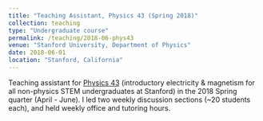 ```yaml
---
title: "Teaching Assistant, Physics 43 (Spring 2018)"
collection: teaching
type: "Undergraduate course"
permalink: /teaching/2018-06-phys43
venue: "Stanford University, Department of Physics"
date: 2018-06-01
location: "Stanford, California"
---
```


Teaching assistant for [Physics 43](https://explorecourses.stanford.edu/search?q=PHYSICS43) (introductory electricity & magnetism for all non-physics STEM undergraduates at Stanford) in the 2018 Spring quarter (April - June). I led two weekly discussion sections (~20 students each), and held weekly office and tutoring hours.
